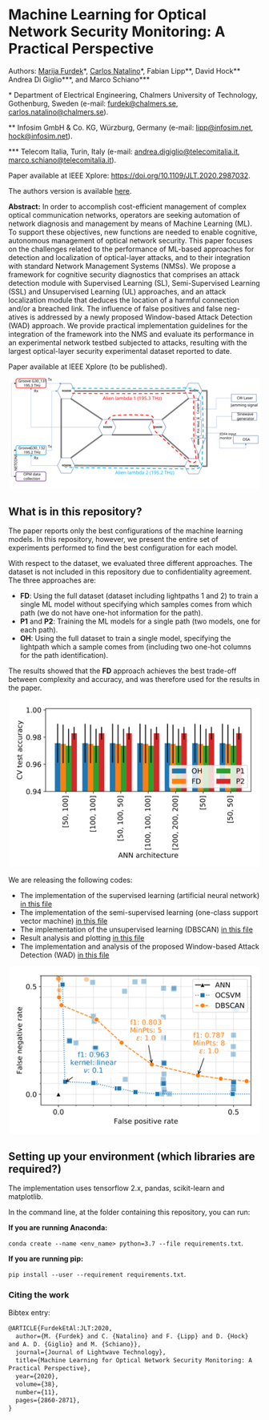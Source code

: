 # Machine Learning for Optical Network Security Monitoring: A Practical Perspective

Authors: [Marija Furdek](https://www.chalmers.se/en/staff/Pages/Marija-Furdek-Prekratic.aspx)\*, [Carlos Natalino](https://www.chalmers.se/en/staff/Pages/Carlos-Natalino-Da-Silva.aspx)\*, Fabian Lipp\*\*, David Hock\*\* Andrea Di Giglio\*\*\*, and Marco Schiano\*\*\*

\* Department of Electrical Engineering, Chalmers University of Technology, Gothenburg, Sweden (e-mail: furdek@chalmers.se, carlos.natalino@chalmers.se).

\*\* Infosim GmbH & Co. KG, W&uuml;rzburg, Germany (e-mail: lipp@infosim.net, hock@infosim.net).

\*\*\* Telecom Italia, Turin, Italy (e-mail: andrea.digiglio@telecomitalia.it, marco.schiano@telecomitalia.it).

Paper available at IEEE Xplore: https://doi.org/10.1109/JLT.2020.2987032.

The authors version is available [here](https://research.chalmers.se/en/publication/516814).

**Abstract:** In order to accomplish cost-efficient management of complex optical communication networks, operators are seeking automation of network diagnosis and management by means of Machine Learning (ML). To support these objectives, new functions are needed to enable cognitive, autonomous management of optical network security. This paper focuses on the challenges related to the performance of ML-based approaches for detection and localization of optical-layer attacks, and to their integration with standard Network Management Systems (NMSs).
We propose a framework for cognitive security diagnostics that comprises an attack detection module with Supervised Learning (SL), Semi-Supervised Learning (SSL) and Unsupervised Learning (UL) approaches, and an attack localization module that deduces the location of a harmful connection and/or a breached link. The influence of false positives and false neg- atives is addressed by a newly proposed Window-based Attack Detection (WAD) approach. We provide practical implementation guidelines for the integration of the framework into the NMS and evaluate its performance in an experimental network testbed subjected to attacks, resulting with the largest optical-layer security experimental dataset reported to date.

Paper available at IEEE Xplore (to be published).

![Optical testbed considered in this paper](./figures/optical-testbed.svg)

## What is in this repository?

The paper reports only the best configurations of the machine learning models. In this repository, however, we present the entire set of experiments performed to find the best configuration for each model.

With respect to the dataset, we evaluated three different approaches. The dataset is not included in this repository due to confidentiality agreement. The three approaches are:
- **FD**: Using the full dataset (dataset including lightpaths 1 and 2) to train a single ML model without specifying which samples comes from which path (we do not have one-hot information for the path).
- **P1** and **P2**: Training the ML models for a single path (two models, one for each path).
- **OH**: Using the full dataset to train a single model, specifying the lightpath which a sample comes from (including two one-hot columns for the path identification).

The results showed that the **FD** approach achieves the best trade-off between complexity and accuracy, and was therefore used for the results in the paper.

![ANN performance for the different dataset approaches](./figures/ann_cv_test_accuracy.svg)

We are releasing the following codes:

- The implementation of the supervised learning (artificial neural network) [in this file](training-sl-model.ipynb)
- The implementation of the semi-supervised learning (one-class support vector machine) [in this file](training-ul-ssl-models.ipynb#Semi-supervised-learning-algorithm-(OCSVM))
- The implementation of the unsupervised learning (DBSCAN) [in this file](training-ul-ssl-models.ipynb#Unsupervised-learning-algorithm-(DBSCAN))
- Result analysis and plotting [in this file](plotting.ipynb)
- The implementation and analysis of the proposed Window-based Attack Detection (WAD) [in this file](wad.ipynb)

![Performance results for the three ML models investigated](figures/sl_ssl_ul_performance_linear.svg)

## Setting up your environment (which libraries are required?)

The implementation uses tensorflow 2.x, pandas, scikit-learn and matplotlib.

In the command line, at the folder containing this repository, you can run:

**If you are running Anaconda:**

`conda create --name <env_name> python=3.7 --file requirements.txt`.

**If you are running pip:**

`pip install --user --requirement requirements.txt`.

### Citing the work

Bibtex entry:

~~~~
@ARTICLE{FurdekEtAl:JLT:2020,
  author={M. {Furdek} and C. {Natalino} and F. {Lipp} and D. {Hock} and A. D. {Giglio} and M. {Schiano}},
  journal={Journal of Lightwave Technology}, 
  title={Machine Learning for Optical Network Security Monitoring: A Practical Perspective}, 
  year={2020},
  volume={38},
  number={11},
  pages={2860-2871},
}
~~~~
